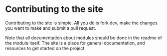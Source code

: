 # Contributing to the site

Contributing to the site is simple. All you do is fork dev, make the changes you want to make and submit a pull request.

Note that all documentation about modules should be done in the readme of the module itself. The site is a place for general documentation, and resources to get started on the project.